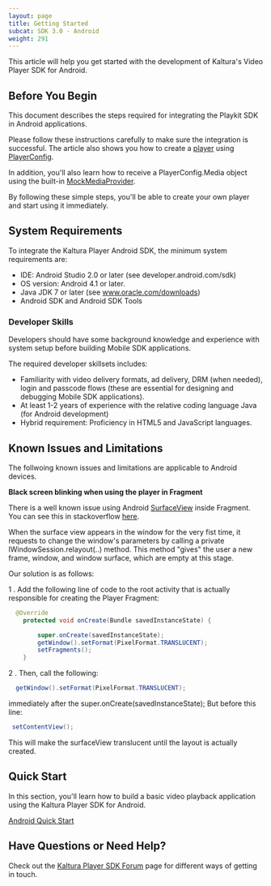 ```yaml
---
layout: page
title: Getting Started
subcat: SDK 3.0 - Android
weight: 291
---
```


This article will help you get started with the development of Kaltura's Video Player SDK for Android.

## Before You Begin  

This document describes the steps required for integrating the Playkit SDK in Android applications. 

Please follow these instructions carefully to make sure the integration is successful. The article also shows you how to create a  [player](https://github.com/kaltura/playkit-android/blob/develop/playkit/src/main/java/com/kaltura/playkit/Player.java) using [PlayerConfig](https://github.com/kaltura/playkit-android/blob/develop/playkit/src/main/java/com/kaltura/playkit/PlayerConfig.java). 

In addition, you'll also learn how to receive a PlayerConfig.Media object using the built-in [MockMediaProvider](https://github.com/kaltura/playkit-android/blob/develop/playkit/src/main/java/com/kaltura/playkit/backend/mock/MockMediaProvider.java).

By following these simple steps, you'll be able to create your own player and start using it immediately. 

## System Requirements  

To integrate the Kaltura Player Android SDK, the minimum system requirements are:

* IDE: Android Studio 2.0 or later (see developer.android.com/sdk)
* OS version: Android 4.1 or later.
* Java JDK 7 or later (see www.oracle.com/downloads)
* Android SDK and Android SDK Tools

### Developer Skills  

Developers should have some background knowledge and experience with system setup before building Mobile SDK applications. 

The required developer skillsets includes:

* Familiarity with video delivery formats, ad delivery, DRM (when needed), login and passcode flows (these are essential for designing and debugging Mobile SDK applications).
* At least 1-2 years of experience with the relative coding language Java (for Android development)
* Hybrid requirement: Proficiency in HTML5 and JavaScript languages.


## Known Issues and Limitations

The follwoing known issues and limitations are applicable to Android devices.

**Black screen blinking when using the player in Fragment** 

There is a well known issue using Android [SurfaceView](https://developer.android.com/reference/android/view/SurfaceView.html) inside Fragment. You can see this in stackoverflow [here](http://stackoverflow.com/questions/8772862/surfaceview-flashes-black-on-load/12636285#12636285). 

When the surface view appears in the window for the very fist time, it requests to change the window's parameters by calling a private IWindowSession.relayout(..) method. This method "gives" the user a new frame, window, and window surface, which are empty at this stage. 

Our solution is as follows: 

1 . Add the following line of code to the root activity that is actually responsible for creating the Player Fragment:

```java
  @Override
    protected void onCreate(Bundle savedInstanceState) {

        super.onCreate(savedInstanceState);
        getWindow().setFormat(PixelFormat.TRANSLUCENT);
        setFragments();
    }
```

2 . Then, call the following:

```java
  getWindow().setFormat(PixelFormat.TRANSLUCENT);
```

 immediately after the super.onCreate(savedInstanceState); But before this line: 

```java
 setContentView();
```

This will make the surfaceView translucent until the layout is actually created.


## Quick Start

In this section, you'll learn how to build a basic video playback application using the Kaltura Player SDK for Android.


[Android Quick Start](https://vpaas.kaltura.com/documentation/Mobile-Video-Player-SDKs/v3_Android_QuickStart.html)


## Have Questions or Need Help?

Check out the [Kaltura Player SDK Forum](https://forum.kaltura.org/c/playkit) page for different ways of getting in touch.
